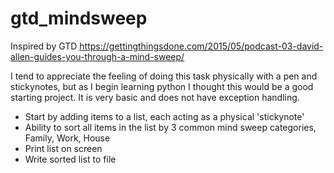 # gtd_mindsweep

Inspired by GTD
https://gettingthingsdone.com/2015/05/podcast-03-david-allen-guides-you-through-a-mind-sweep/

I tend to appreciate the feeling of doing this task physically with a pen and stickynotes, but as I begin learning python I thought this would be a good starting project. It is very basic and does not have exception handling.

- Start by adding items to a list, each acting as a physical 'stickynote'
- Ability to sort all items in the list by 3 common mind sweep categories, Family, Work, House
- Print list on screen
- Write sorted list to file
